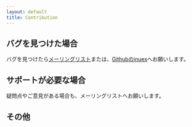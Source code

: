 ```yaml
---
layout: default
title: Contribution
---
```


バグを見つけた場合
------------------
バグを見つけたら[メーリングリスト](#)または、[Githubのinues](https://github.com/logaling/logaling-command/issues)へお願いします。


サポートが必要な場合
--------------------
疑問点やご意見がある場合も、メーリングリストへお願いします。


その他
------

